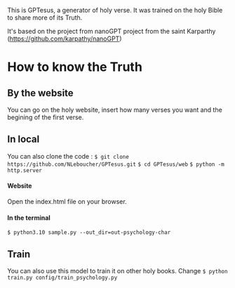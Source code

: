This is GPTesus, a generator of holy verse. It was trained on the holy Bible to share more of its Truth. 

It's based on the project from nanoGPT project from the saint Karparthy (https://github.com/karpathy/nanoGPT)

# How to know the Truth

## By the website 
You can go on the holy website, insert how many verses you want and the begining of the first verse. 

## In local
You can also clone the code : 
`$ git clone https://github.com/NLeboucher/GPTesus.git`
`$ cd GPTesus/web`
`$ python -m http.server`

#### Website 
Open the index.html file on your browser. 

#### In the terminal
`$ python3.10 sample.py --out_dir=out-psychology-char`

## Train
You can also use this model to train it on other holy books. Change 
`$ python train.py config/train_psychology.py`
